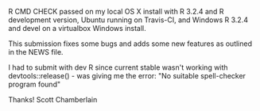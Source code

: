 R CMD CHECK passed on my local OS X install with R 3.2.4 and
R development version, Ubuntu running on Travis-CI, and Windows
R 3.2.4 and devel on a virtualbox Windows install.

This submission fixes some bugs and adds some new features as
outlined in the NEWS file.

I had to submit with dev R since current stable wasn't working with 
devtools::release() - was giving me the error: "No suitable 
spell-checker program found"

Thanks! 
Scott Chamberlain
